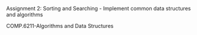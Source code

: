 
Assignment 2:  Sorting and Searching - Implement common data structures and algorithms 

COMP.6211-Algorithms and Data Structures
